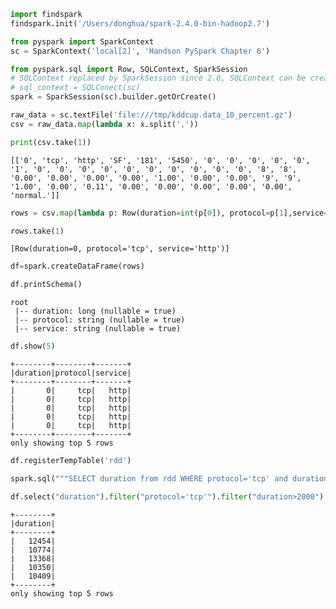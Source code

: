 

```python
import findspark
findspark.init('/Users/donghua/spark-2.4.0-bin-hadoop2.7')

from pyspark import SparkContext
sc = SparkContext('local[2]', 'Handson PySpark Chapter 6')

from pyspark.sql import Row, SQLContext, SparkSession
# SQLContext replaced by SparkSession since 2.0, SQLContext can be created through
# sql_context = SQLConect(sc)
spark = SparkSession(sc).builder.getOrCreate()
```


```python
raw_data = sc.textFile('file:///tmp/kddcup.data_10_percent.gz')
csv = raw_data.map(lambda x: x.split(','))
```


```python
print(csv.take(1))
```

    [['0', 'tcp', 'http', 'SF', '181', '5450', '0', '0', '0', '0', '0', '1', '0', '0', '0', '0', '0', '0', '0', '0', '0', '0', '8', '8', '0.00', '0.00', '0.00', '0.00', '1.00', '0.00', '0.00', '9', '9', '1.00', '0.00', '0.11', '0.00', '0.00', '0.00', '0.00', '0.00', 'normal.']]



```python
rows = csv.map(lambda p: Row(duration=int(p[0]), protocol=p[1],service=p[2]))
```


```python
rows.take(1)
```




    [Row(duration=0, protocol='tcp', service='http')]




```python
df=spark.createDataFrame(rows)
```


```python
df.printSchema()
```

    root
     |-- duration: long (nullable = true)
     |-- protocol: string (nullable = true)
     |-- service: string (nullable = true)
    



```python
df.show(5)
```

    +--------+--------+-------+
    |duration|protocol|service|
    +--------+--------+-------+
    |       0|     tcp|   http|
    |       0|     tcp|   http|
    |       0|     tcp|   http|
    |       0|     tcp|   http|
    |       0|     tcp|   http|
    +--------+--------+-------+
    only showing top 5 rows
    



```python
df.registerTempTable('rdd')
```


```python
spark.sql("""SELECT duration from rdd WHERE protocol='tcp' and duration > 2000""")
```


```python
df.select("duration").filter("protocol='tcp'").filter("duration>2000").show(5)
```

    +--------+
    |duration|
    +--------+
    |   12454|
    |   10774|
    |   13368|
    |   10350|
    |   10409|
    +--------+
    only showing top 5 rows
    


